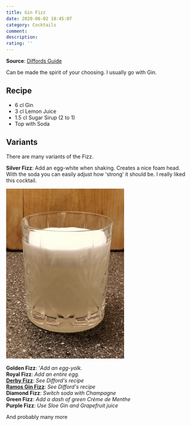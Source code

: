 ```yaml
---
title: Gin Fizz
date: 2020-06-02 18:45:07
category: Cocktails
comment: 
description: 
rating: ''
---
```


**Source**: [Diffords Guide](https://www.diffordsguide.com/cocktails/recipe/840/gin-fizz)

Can be made the spirit of your choosing. I usually go with Gin.

## Recipe

- 6 cl Gin
- 3 cl Lemon Juice
- 1.5 cl Sugar Sirup (2 to 1)
- Top with Soda

## Variants
There are many variants of the Fizz.

**Silver Fizz**: Add an egg-white when shaking. Creates a nice foam head. With the soda you can easily adjust how 'strong' it should be. I really liked this cocktail.

 ![Attempt 1][silver_gin_fizz_v1]

**Golden Fizz**: '*Add an egg-yolk.*  
**Royal Fizz**: *Add an entire egg.*   
**[Derby Fizz](https://www.diffordsguide.com/cocktails/recipe/633/derby-fizz)**: *See Difford's recipe*  
**[Ramos Gin Fizz](https://www.diffordsguide.com/cocktails/recipe/1628/ramos-gin-fizz)**: *See Difford's recipe*  
**Diamond Fizz**: *Switch soda with Champagne*  
**Green Fizz**: *Add a dash of green Crème de Menthe*   
**Purple Fizz**: *Use Sloe Gin and Grapefruit juice*   

And probably many more




[silver_gin_fizz_v1]: gin_fizz_silver_v1.bmp